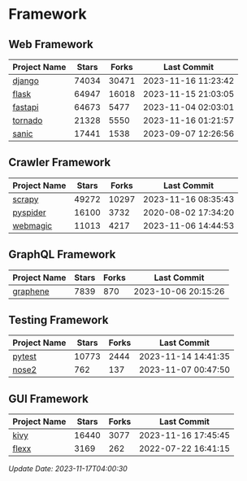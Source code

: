 # Framework

## Web Framework
| Project Name | Stars | Forks | Last Commit |
| ------------ | ----- | ----- | ----------- |
| [django](https://github.com/django/django) | 74034 | 30471 | 2023-11-16 11:23:42 |
| [flask](https://github.com/pallets/flask) | 64947 | 16018 | 2023-11-15 21:03:05 |
| [fastapi](https://github.com/tiangolo/fastapi) | 64673 | 5477 | 2023-11-04 02:03:01 |
| [tornado](https://github.com/tornadoweb/tornado) | 21328 | 5550 | 2023-11-16 01:21:57 |
| [sanic](https://github.com/sanic-org/sanic) | 17441 | 1538 | 2023-09-07 12:26:56 |

## Crawler Framework
| Project Name | Stars | Forks | Last Commit |
| ------------ | ----- | ----- | ----------- |
| [scrapy](https://github.com/scrapy/scrapy) | 49272 | 10297 | 2023-11-16 08:35:43 |
| [pyspider](https://github.com/binux/pyspider) | 16100 | 3732 | 2020-08-02 17:34:20 |
| [webmagic](https://github.com/code4craft/webmagic) | 11013 | 4217 | 2023-11-06 14:44:53 |

## GraphQL Framework
| Project Name | Stars | Forks | Last Commit |
| ------------ | ----- | ----- | ----------- |
| [graphene](https://github.com/graphql-python/graphene) | 7839 | 870 | 2023-10-06 20:15:26 |

## Testing Framework
| Project Name | Stars | Forks | Last Commit |
| ------------ | ----- | ----- | ----------- |
| [pytest](https://github.com/pytest-dev/pytest) | 10773 | 2444 | 2023-11-14 14:41:35 |
| [nose2](https://github.com/nose-devs/nose2) | 762 | 137 | 2023-11-07 00:47:50 |

## GUI Framework
| Project Name | Stars | Forks | Last Commit |
| ------------ | ----- | ----- | ----------- |
| [kivy](https://github.com/kivy/kivy) | 16440 | 3077 | 2023-11-16 17:45:45 |
| [flexx](https://github.com/flexxui/flexx) | 3169 | 262 | 2022-07-22 16:41:15 |

*Update Date: 2023-11-17T04:00:30*